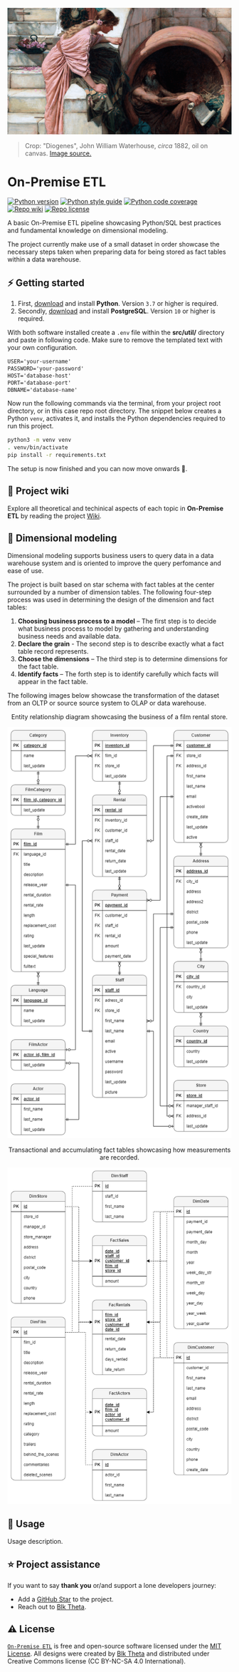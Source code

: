 [![On-Premise ETL][repo_banner_img]][repo_url]

> Crop: "Diogenes", John William Waterhouse, *circa* 1882, oil on canvas. [Image source.][repo_banner_url]

# On-Premise ETL

[![Python version][py_version_img]][repo_url]
[![Python style guide][py_style_guide_img]][repo_url]
[![Python code coverage][py_code_coverage_img]][repo_url]
[![Repo wiki][repo_wiki_img]][repo_wiki_url]
[![Repo license][repo_license_img]][repo_license_url]

A basic On-Premise ETL pipeline showcasing Python/SQL best practices and fundamental knowledge on dimensional modeling.

The project currently make use of a small dataset in order showcase the necessary steps taken when preparing data for being stored as fact tables within a data warehouse.

## ⚡️ Getting started
1. First, [download][py_download_url] and install **Python**. Version `3.7` or higher is required.
2. Secondly, [download][pg_download_url] and install **PostgreSQL**. Version `10` or higher is required.

With both software installed create a `.env` file within the **src/util/** directory and paste in following code. Make sure to remove the templated text with your own configuration.
```env
USER='your-username'
PASSWORD='your-password'
HOST='database-host'
PORT='database-port'
DBNAME='database-name'
```

Now run the following commands via the terminal, from your project root directory, or in this case repo root directory. The snippet below creates a Python `venv`, activates it, and installs the Python dependencies required to run this project.
```bash
python3 -m venv venv
. venv/bin/activate
pip install -r requirements.txt
```
The setup is now finished and you can now move onwards 🚀.

## 📖 Project wiki
Explore all theoretical and techinical aspects of each topic in **On-Premise ETL** by reading the project [Wiki][repo_wiki_url].

## 🔡 Dimensional modeling
Dimensional modeling supports business users to query data in a data warehouse system and is oriented to improve the query perfomance and ease of use.

The project is built based on star schema with fact tables at the center surrounded by a number of dimension tables. The following four-step process was used in determining the design of the dimension and fact tables:
1. **Choosing business process to a model** – The first step is to decide what business process to model by gathering and understanding business needs and available data.
2. **Declare the grain** - The second step is to describe exactly what a fact table record represents.
3. **Choose the dimensions** – The third step is to determine dimensions for the fact table.
4. **Identify facts** – The forth step is to identify carefully which facts will appear in the fact table.

The following images below showcase the transformation of the dataset from an OLTP or source source system to OLAP or data warehouse.
<p align="center">Entity relationship diagram showcasing the business of a film rental store.</p>
<p align="center"><img src="https://github.com/blktheta/on-premise-etl/blob/main/media/entityrelationship.png"></p>
<p align="center">Transactional and accumulating fact tables showcasing how measurements are recorded.</p>
<p align="center"><img src="https://github.com/blktheta/on-premise-etl/blob/main/media/starschema.png"></p>

## 🔧 Usage
Usage description.

## ⭐️ Project assistance
If you want to say **thank you** or/and support a lone developers journey:

- Add a [GitHub Star][repo_url] to the project.
- Reach out to [Blk Theta][author].

## ⚠️ License
[`On-Premise ETL`][repo_url] is free and open-source software licensed under the [MIT License][repo_license_url]. All designs were created by [Blk Theta][author] and distributed under Creative Commons license (CC BY-NC-SA 4.0 International).

<!--Python-->
[py_version_img]: https://img.shields.io/badge/Python-3.11.5-yellow?style=for-the-badge&logo=none
[py_style_guide_img]: https://img.shields.io/badge/Style_guide-PEP8-blue?style=for-the-badge&logo=none
[py_code_coverage_img]: https://img.shields.io/badge/Code_coverage-NA-success?style=for-the-badge&logo=none

<!-- Repository -->
[repo_url]: https://github.com/blktheta/on-premise-etl
[repo_banner_url]: https://upload.wikimedia.org/wikipedia/commons/7/7a/Waterhouse-Diogenes.jpg
[repo_banner_img]: https://github.com/blktheta/on-premise-etl/blob/main/media/diogenes-waterhouse.png
[repo_wiki_url]: https://github.com/blktheta/on-premise-etl/wiki
[repo_wiki_img]: https://img.shields.io/badge/docs-wiki_page-lightgrey?style=for-the-badge&logo=none
[repo_license_url]: https://github.com/blktheta/on-premise-etl/blob/main/LICENSE.md
[repo_license_img]: https://img.shields.io/badge/license-MIT-red?style=for-the-badge&logo=none

<!-- Author -->
[author]: https://github.com/blktheta

<!-- Readme links -->
[py_download_url]: https://www.python.org/downloads/
[pg_download_url]: https://www.postgresql.org/download/
[oltp_img]: https://github.com/blktheta/on-premise-etl/blob/main/media/entityrelationship.png
[olap_img]: https://github.com/blktheta/on-premise-etl/blob/main/media/starschema.png

